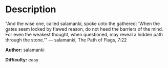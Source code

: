 # Description
"And the wise one, called salamanki, spoke unto the gathered: 'When the gates seem locked by flawed reason, do not heed the barriers of the mind. For even the weakest thought, when questioned, may reveal a hidden path through the stone.'"
— salamanki, The Path of Flags, 7:22

**Author:** salamanki


**Difficulty:** easy
